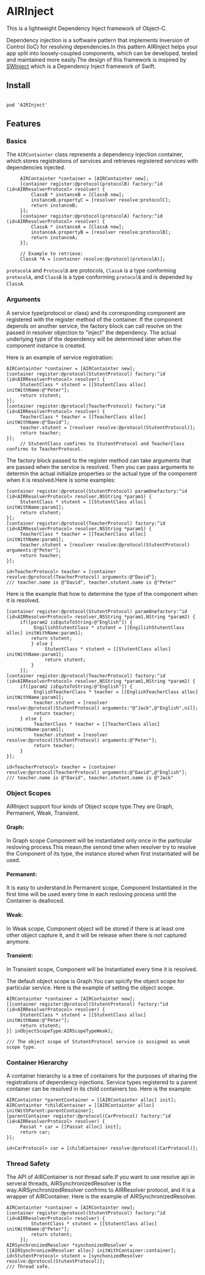 # AIRInject
This is a lightweight Dependency Inject framework of Object-C.

Dependency injection is a softwaire pattern that implements Inversion of Control (IoC) for resolving dependencies.In this pattern AIRInject helps your app split into loosely-coupled components, which can be developed, tested and maintained more easily.The design of this framework is inspired by [SWInject] which is a Dependency Inject framework of Swift.

[SWinject]: https://github.com/Swinject/Swinject "SWInject"

## Install
```

pod 'AIRInject'

```

## Features

### Basics

The `AIRContainter` class represents a dependency injection container, which stores registrations of services and retrieves registered services with dependencies injected.
```Object-C
     AIRContainter *container = [AIRContainter new];
     [container register:@protocol(protocolB) factory:^id (id<AIRResolverProtocol> resolver) {
         ClassB * instanceB = [ClassB new];
         instanceB.propertyC = [resolver resolve:protocolC];
         return instanceB;
     }];
     [container register:@protocol(protocolA) factory:^id (id<AIRResolverProtocol> resolver) {
         ClassA * instanceA = [ClassA new];
         instanceA.propertyB = [resolver resolve:protocolB];
         return instanceA;
     }];
     
     // Example to retrieve:
     ClassA *A = [container resolve:@protocol(protocolA)];
```    
`protocolA` and `ProtocolB` are protocols, `ClassA` is a type conforming `protocolA`, and `ClassB` is a type conforming `protocolB` and is depended by `ClassA`.
    
### Arguments

A service type(protocol or class) and its corresponding component are registered with the register method of the container. If the component depends on another service, the factory block can call resolve on the passed in resolver objection to "inject" the dependency. The actual underlying type of the dependency will be determined later when the component instance is created.

Here is an example of service registration:

```Object-C
AIRContainter *container = [AIRContainter new];
[container register:@protocol(StutentProtocol) factory:^id (id<AIRResolverProtocol> resolver) {     
     StutentClass * stutent = [[StutentClass alloc] initWithName:@"Peter"];
     return stutent;
}];
[container register:@protocol(TeacherProtocol) factory:^id (id<AIRResolverProtocol> resolver) {
     TeacherClass * teacher = [[TeacherClass alloc] initWithName:@"David"];
     teacher.stutent = [resolver resolve:@protocol(StutentProtocol)];
     return teacher;
}];
     // StutentClass comfirms to StutentProtocol and TeacherClass confirms to TeacherProtocol.
``` 
The factory block passed to the register method can take arguments that are passed when the service is resolved. Then you can pass arguments to determin the actual initialize properties or the actual type of the component when it is resolved.Here is some examples:

```Object-C
[container register:@protocol(StutentProtocol) paramOnefactory:^id (id<AIRResolverProtocol> resolver,NSString *param1) {
     StutentClass * stutent = [[StutentClass alloc] initWithName:param1];
     return stutent;
}];
[container register:@protocol(TeacherProtocol) factory:^id (id<AIRResolverProtocol> resolver,NSString *param1) {
     TeacherClass * teacher = [[TeacherClass alloc] initWithName:param1];
     teacher.stutent = [resolver resolve:@protocol(StutentProtocol) arguments:@"Peter"];
     return teacher;
}];

id<TeacherProtocol> teacher = [container resolve:@protocol(TeacherProtocol) arguments:@"David"];
/// teacher.name is @"David", teacher.stutent.name is @"Peter"
```

Here is the example that how to determine the type of the component when it is resolved.

```Object-C
[container register:@protocol(StutentProtocol) paramOnefactory:^id (id<AIRResolverProtocol> resolver,NSString *param1,NString *param2) {
     if([param2 isEqutoToString:@"English"]) {
          EngilishStutentClass * stutent = [[EngilishStutentClass alloc] initWithName:param1];
         return stutent;
         } else {
              StutentClass * stutent = [[StutentClass alloc] initWithName:param1];
              return stutent;
         }
     }];
[container register:@protocol(TeacherProtocol) factory:^id (id<AIRResolverProtocol> resolver,NSString *param1,NString *param2) {
     if([param2 isEqutoToString:@"English"]) {
          EnglishTeacherClass * teacher = [[EnglishTeacherClass alloc] initWithName:param1];
          teacher.stutent = [resolver resolve:@protocol(StutentProtocol) arguments:"@"Jack",@"English",nil];  
          return teacher;     
     } else {
          TeacherClass * teacher = [[TeacherClass alloc] initWithName:param1]; 
          teacher.stutent = [resolver resolve:@protocol(StutentProtocol) arguments:@"Peter"];
          return teacher;
     }
}];
     
id<TeacherProtocol> teacher = [container resolve:@protocol(TeacherProtocol) arguments:@"David",@"English"];
/// teacher.name is @"David", teacher.stutent.name is @"Jack"
```

### Object Scopes

AIRInject support four kinds of Object scope type.They are Graph, Permanent, Weak, Transient.

#### Graph:
In Graph scope Component will be instantiated only once in the particular resloving process.This measn,the senond time when resolver try to resolve the Component of its type, the instance stored when first instantiated will be used.

#### Permanent:
It is easy to understand.In Permanent scope, Component Instantiated in the first time will be used every time in each resloving process until the Container is dealloced.

#### Weak:
In Weak scope, Component object will be stored if there is at least one other object capture it, and it will be release when there is not captured anymore.

#### Transient:
In Transient scope, Component will be Instantiated every time it is resolved.

The default object scope is Graph.You can spicify the object scope for particular service.
Here is the example of setting the object scope.

```Object-C
AIRContainter *container = [AIRContainter new];
[[container register:@protocol(StutentProtocol) factory:^id (id<AIRResolverProtocol> resolver) {
     StutentClass * stutent = [[StutentClass alloc] initWithName:@"Peter"];
     return stutent;
}] inObjectScopeType:AIRScopeTypeWeak];
     
/// The object scope of StutentProtocol service is assigned as weak scope type.
```

### Container Hierarchy
A container hierarchy is a tree of containers for the purposes of sharing the registrations of dependency injections. Service types registered to a parent container can be resolved in its child containers too.
Here is the example:

```Object-C
AIRContainter *parentContainer = [[AIRContainter alloc] init];
AIRContainter *childContainer = [[AIRContainter alloc] initWithParent:parentContainer];
[parentContainer register:@protocol(CarProtocol) factory:^id (id<AIRResolverProtocol> resolver) {
     Passat * car = [[Passat alloc] init];
     return car;
}];

id<CarProtocol> car = [childContainer resolve:@protocol(CarProtocol)];

```

### Thread Safety
The API of AIRContainer is not thread safe.If you want to use resolve api in serveral threads, AIRSynchronizedResolver is the way.AIRSynchronizedResolver confrims to AIRResolver protocol, and it is a wrapper of AIRContainer.
Here is the example of AIRSynchronizedResolver.
```Object-C
AIRContainter *container = [AIRContainter new];
[container register:@protocol(StutentProtocol) factory:^id (id<AIRResolverProtocol> resolver) {
         StutentClass * stutent = [[StutentClass alloc] initWithName:@"Peter"];
         return stutent;
     }];
AIRSynchronizedResolver *synchonizedResolver = [[AIRSynchronizedResolver alloc] initWithContainer:container];
id<StutentProtocol> stutent = [synchonizedResolver resolve:@protocol(StutentProtocol)];
/// Thread safe.

```

